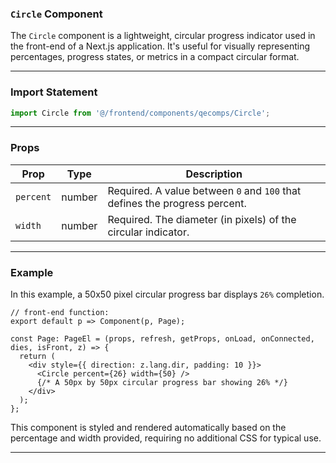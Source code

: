 ### `Circle` Component

The `Circle` component is a lightweight, circular progress indicator used in the front-end of a Next.js application. It's useful for visually representing percentages, progress states, or metrics in a compact circular format.

---

### Import Statement

```ts
import Circle from '@/frontend/components/qecomps/Circle';
```

---

### Props

| Prop     | Type    | Description                                                                 |
|----------|---------|-----------------------------------------------------------------------------|
| `percent`| number  | Required. A value between `0` and `100` that defines the progress percent. |
| `width`  | number  | Required. The diameter (in pixels) of the circular indicator.              |

---

### Example

In this example, a 50x50 pixel circular progress bar displays `26%` completion.

```tsx
// front-end function:
export default p => Component(p, Page);

const Page: PageEl = (props, refresh, getProps, onLoad, onConnected, dies, isFront, z) => {
  return (
    <div style={{ direction: z.lang.dir, padding: 10 }}>
      <Circle percent={26} width={50} />
      {/* A 50px by 50px circular progress bar showing 26% */}
    </div>
  );
};
```

This component is styled and rendered automatically based on the percentage and width provided, requiring no additional CSS for typical use.

---